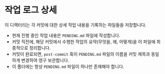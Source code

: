 # 작업 로그 상세

이 디렉터리는 각 커밋에 대한 상세 작업 내용을 기록하는 파일들을 저장합니다.

-   현재 진행 중인 작업 내용은 `PENDING.md` 파일에 작성합니다.
-   커밋 직전에, 해당 커밋에서 수행한 작업의 요약(무엇을, 왜, 어떻게)을 이 파일에 최종적으로 정리합니다.
-   커밋이 완료되면, `post-commit` 훅이 `PENDING.md` 파일의 이름을 커밋 제목과 동일하게 변경하여 영구 보관합니다.
-   이 폴더에는 항상 `PENDING.md` 파일이 하나만 존재해야 합니다.